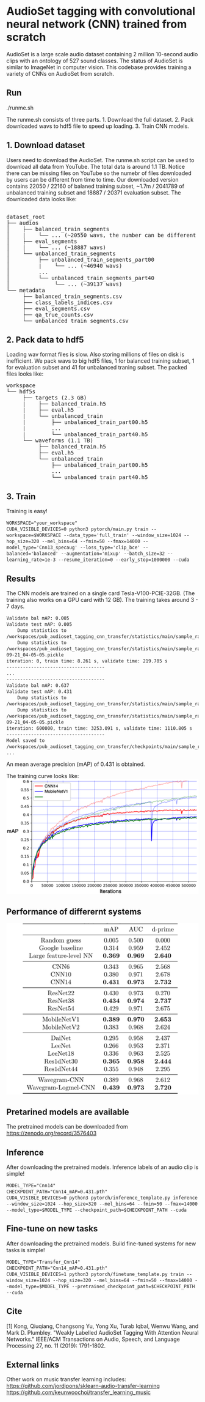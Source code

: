 # AudioSet tagging with convolutional neural network (CNN) trained from scratch

AudioSet is a large scale audio dataset containing 2 million 10-second audio clips with an ontology of 527 sound classes. The status of AudioSet is similar to ImageNet in computer vision. This codebase provides training a variety of CNNs on AudioSet from scratch. 

## Run
./runme.sh

The runme.sh consists of three parts. 1. Download the full dataset. 2. Pack downloaded wavs to hdf5 file to speed up loading. 3. Train CNN models. 

## 1. Download dataset
Users need to download the AudioSet. The runme.sh script can be used to download all data from YouTube. The total data is around 1.1 TB. Notice there can be missing files on YouTube so the numebr of files downloaded by users can be different from time to time. Our downloaded version contains 22050 / 22160 of balaned training subset, ~1.7m / 2041789 of unbalanced training subset and 18887 / 20371 evaluation subset. The downloaded data looks like:
<pre>

dataset_root
├── audios
│    ├── balanced_train_segments
│    |    └── ... (~20550 wavs, the number can be different from time to time)
│    ├── eval_segments
│    |    └── ... (~18887 wavs)
│    └── unbalanced_train_segments
│         ├── unbalanced_train_segments_part00
│         |    └── ... (~46940 wavs)
│         ...
│         └── unbalanced_train_segments_part40
│              └── ... (~39137 wavs)
└── metadata
     ├── balanced_train_segments.csv
     ├── class_labels_indices.csv
     ├── eval_segments.csv
     ├── qa_true_counts.csv
     └── unbalanced_train_segments.csv
</pre>

## 2. Pack data to hdf5
Loading wav format files is slow. Also storing millions of files on disk is inefficient. We pack wavs to big hdf5 files, 1 for balanced training subset, 1 for evaluation subset and 41 for unbalanced traning subset. The packed files looks like:

<pre>
workspace
└── hdf5s
     ├── targets (2.3 GB)
     |    ├── balanced_train.h5
     |    ├── eval.h5
     |    └── unbalanced_train
     |        ├── unbalanced_train_part00.h5
     |        ...
     |        └── unbalanced_train_part40.h5
     └── waveforms (1.1 TB)
          ├── balanced_train.h5
          ├── eval.h5
          └── unbalanced_train
              ├── unbalanced_train_part00.h5
              ...
              └── unbalanced_train_part40.h5
</pre>

## 3. Train
Training is easy!

```
WORKSPACE="your_workspace"
CUDA_VISIBLE_DEVICES=0 python3 pytorch/main.py train --workspace=$WORKSPACE --data_type='full_train' --window_size=1024 --hop_size=320 --mel_bins=64 --fmin=50 --fmax=14000 --model_type='Cnn13_specaug' --loss_type='clip_bce' --balanced='balanced' --augmentation='mixup' --batch_size=32 --learning_rate=1e-3 --resume_iteration=0 --early_stop=1000000 --cuda
```

## Results
The CNN models are trained on a single card Tesla-V100-PCIE-32GB. (The training also works on a GPU card with 12 GB). The training takes around 3 - 7 days. 

```
Validate bal mAP: 0.005
Validate test mAP: 0.005
    Dump statistics to /workspaces/pub_audioset_tagging_cnn_transfer/statistics/main/sample_rate=32000,window_size=1024,hop_size=320,mel_bins=64,fmin=50,fmax=14000/data_type=full_train/Cnn13/loss_type=clip_bce/balanced=balanced/augmentation=mixup/batch_size=32/statistics.pkl
    Dump statistics to /workspaces/pub_audioset_tagging_cnn_transfer/statistics/main/sample_rate=32000,window_size=1024,hop_size=320,mel_bins=64,fmin=50,fmax=14000/data_type=full_train/Cnn13/loss_type=clip_bce/balanced=balanced/augmentation=mixup/batch_size=32/statistics_2019-09-21_04-05-05.pickle
iteration: 0, train time: 8.261 s, validate time: 219.705 s
------------------------------------
...
------------------------------------
Validate bal mAP: 0.637
Validate test mAP: 0.431
    Dump statistics to /workspaces/pub_audioset_tagging_cnn_transfer/statistics/main/sample_rate=32000,window_size=1024,hop_size=320,mel_bins=64,fmin=50,fmax=14000/data_type=full_train/Cnn13/loss_type=clip_bce/balanced=balanced/augmentation=mixup/batch_size=32/statistics.pkl
    Dump statistics to /workspaces/pub_audioset_tagging_cnn_transfer/statistics/main/sample_rate=32000,window_size=1024,hop_size=320,mel_bins=64,fmin=50,fmax=14000/data_type=full_train/Cnn13/loss_type=clip_bce/balanced=balanced/augmentation=mixup/batch_size=32/statistics_2019-09-21_04-05-05.pickle
iteration: 600000, train time: 3253.091 s, validate time: 1110.805 s
------------------------------------
Model saved to /workspaces/pub_audioset_tagging_cnn_transfer/checkpoints/main/sample_rate=32000,window_size=1024,hop_size=320,mel_bins=64,fmin=50,fmax=14000/data_type=full_train/Cnn13/loss_type=clip_bce/balanced=balanced/augmentation=mixup/batch_size=32/600000_iterations.pth
...
```

An mean average precision (mAP) of 0.431 is obtained. 

The training curve looks like:
<img src="appendixes/mAP_figure.png">


## Performance of differernt systems

<img src="appendixes/mAP_table.png">

## Pretarined models are available
The pretrained models can be downloaded from https://zenodo.org/record/3576403

## Inference
After downloading the pretrained models. Inference labels of an audio clip is simple!

```
MODEL_TYPE="Cnn14"
CHECKPOINT_PATH="Cnn14_mAP=0.431.pth"
CUDA_VISIBLE_DEVICES=0 python3 pytorch/inference_template.py inference --window_size=1024 --hop_size=320 --mel_bins=64 --fmin=50 --fmax=14000 --model_type=$MODEL_TYPE --checkpoint_path=$CHECKPOINT_PATH --cuda
```

## Fine-tune on new tasks
After downloading the pretrained models. Build fine-tuned systems for new tasks is simple!

```
MODEL_TYPE="Transfer_Cnn14"
CHECKPOINT_PATH="Cnn14_mAP=0.431.pth"
CUDA_VISIBLE_DEVICES=1 python3 pytorch/finetune_template.py train --window_size=1024 --hop_size=320 --mel_bins=64 --fmin=50 --fmax=14000 --model_type=$MODEL_TYPE --pretrained_checkpoint_path=$CHECKPOINT_PATH --cuda
```

## Cite
[1] Kong, Qiuqiang, Changsong Yu, Yong Xu, Turab Iqbal, Wenwu Wang, and Mark D. Plumbley. "Weakly Labelled AudioSet Tagging With Attention Neural Networks." IEEE/ACM Transactions on Audio, Speech, and Language Processing 27, no. 11 (2019): 1791-1802.

## External links
Other work on music transfer learning includes:
https://github.com/jordipons/sklearn-audio-transfer-learning
https://github.com/keunwoochoi/transfer_learning_music